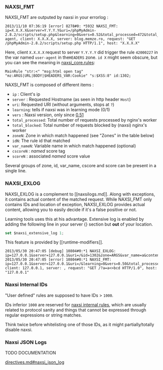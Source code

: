 ### NAXSI_FMT

NAXSI_FMT are outputed by naxsi in your errorlog :

```
2013/11/10 07:36:19 [error] 8278#0: *5932 NAXSI_FMT: ip=X.X.X.X&server=Y.Y.Y.Y&uri=/phpMyAdmin-2.8.2/scripts/setup.php&learning=0&vers=0.52&total_processed=472&total_blocked=204&block=0&cscore0=$UWA&score0=8&zone0=HEADERS&id0=42000227&var_name0=user-agent, client: X.X.X.X, server: blog.memze.ro, request: "GET /phpMyAdmin-2.8.2/scripts/setup.php HTTP/1.1", host: "X.X.X.X"
```

Here, client `X.X.X.X` request to server `Y.Y.Y.Y` did trigger the rule `42000227` in the var named `user-agent` in the`HEADERS` zone. `id X` might seem obscure, but you can see the meaning in [naxsi_core.rules]( https://github.com/wargio/naxsi/blob/main/naxsi_rules/naxsi_core.rules ):
 
```
MainRule "str:<" "msg:html open tag" "mz:ARGS|URL|BODY|$HEADERS_VAR:Cookie" "s:$XSS:8" id:1302;
```

NAXSI_FMT is composed of different items :

- `ip` : Client's ip 
- `server` :  Requested Hostname (as seen in http header `Host`) 
- `uri`: Requested URI (without arguments, stops at `?`) 
- `learning`: tells if naxsi was in learning mode (0/1) 
- `vers` : Naxsi version, only since [0.51]( https://github.com/wargio/naxsi/tree/0.51 )
- `total_processed`: Total number of requests processed by nginx's worker 
- `total_blocked`: Total number of requests blocked by (naxsi) nginx's worker
- `zoneN`: Zone in which match happened (see "Zones" in the table below) 
- `idN`: The rule id that matched 
- `var_nameN`: Variable name in which match happened (optional)
- `cscoreN` : _named_ score tag
- `scoreN` : associated _named_ score value

Several groups of zone, id, var_name, cscore and score can be present in a single line.

### NAXSI_EXLOG

NAXSI_EXLOG is a complement to [[naxsilogs.md]]. Along with exceptions, it contains actual content of the matched request. While NAXSI_FMT only contains IDs and location of exception, NAXSI_EXLOG provides actual content, allowing you to easily decide if it's a false positive or not.

Learning tools uses this at his advantage. Extensive log is enabled by adding the following line in your server {} section but **out** of your location.
 
```javascript
set $naxsi_extensive_log 1;
```

This feature is provided by [[runtime-modifiers]].

```
2013/05/30 20:47:05 [debug] 10804#0:*1 NAXSI_EXLOG: ip=127.0.0.1&server=127.0.0.1&uri=/&id=1302&zone=ARGS&var_name=a&content=a<>bcd
2013/05/30 20:47:05 [error] 10804#0:*1 NAXSI_FMT: ip=127.0.0.1&server=127.0.0.1&uri=/&learning=0&vers=0.50&total_processed=1&total_blocked=1&zone0=ARGS&id0=1302&var_name0=a, client: 127.0.0.1, server: , request: "GET /?a=a<>bcd HTTP/1.0", host: "127.0.0.1"
```

### Naxsi Internal IDs

"User defined" rules are supposed to have IDs > `1000`.

IDs inferior `1000` are reserved for [naxsi internal rules](internal-rules.md), which are usually related to protocol sanity and things that cannot be expressed through regular expressions or string matches.

Think twice before whitelisting one of those IDs, as it might partially/totally disable naxsi.

### Naxsi JSON Logs

TODO DOCUMENTATION

[directives.md#naxsi_json_log](directives)
